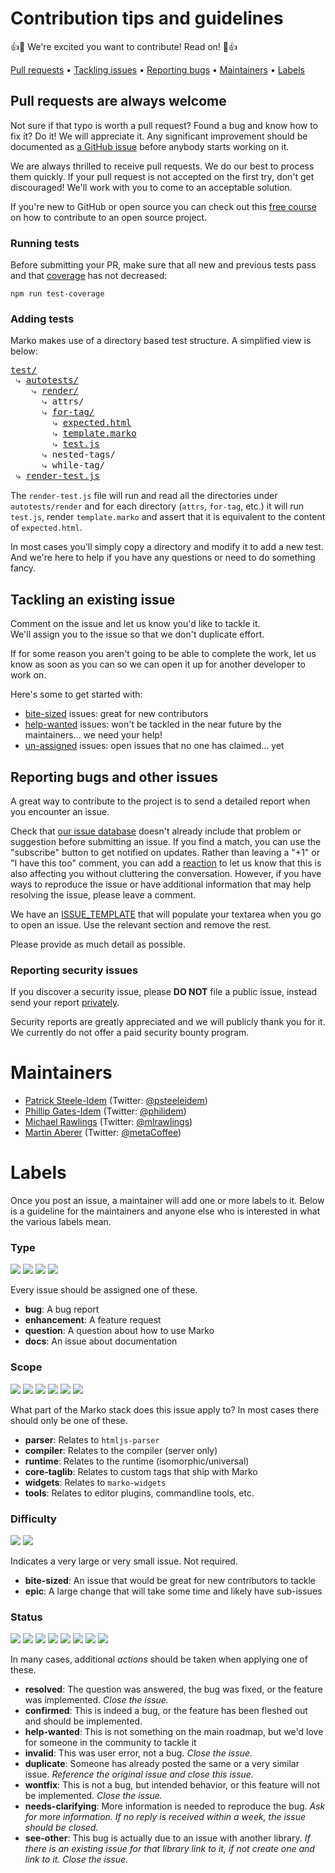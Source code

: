 # Contribution tips and guidelines

:+1::tada: We're excited you want to contribute! Read on! :tada::+1:

[Pull requests](#pull-requests-are-always-welcome) &bull; 
[Tackling issues](#tackling-an-existing-issue) &bull;
[Reporting bugs](#reporting-bugs-and-other-issues) &bull;
[Maintainers](#maintainers) &bull;
[Labels](#labels)

## Pull requests are always welcome

Not sure if that typo is worth a pull request? Found a bug and know how to fix
it? Do it! We will appreciate it. Any significant improvement should be
documented as [a GitHub issue](https://github.com/marko-js/marko/issues) before
anybody starts working on it.

We are always thrilled to receive pull requests. We do our best to process them
quickly. If your pull request is not accepted on the first try,
don't get discouraged! We'll work with you to come to an acceptable solution.

If you're new to GitHub or open source you can check out this 
[free course](https://egghead.io/courses/how-to-contribute-to-an-open-source-project-on-github) 
on how to contribute to an open source project.

### Running tests

Before submitting your PR, make sure that all new and previous tests pass and that [coverage](https://coveralls.io/github/marko-js/marko?branch=master) has not decreased:
```
npm run test-coverage
```

### Adding tests

Marko makes use of a directory based test structure.  A simplified view is below:

<pre>
<a href="../test/">test/</a>
 ⤷ <a href="../test/autotests/">autotests/</a>
    ⤷ <a href="../test/autotests/render/">render/</a>
      ⤷ attrs/
      ⤷ <a href="../test/autotests/render/for-tag/">for-tag/</a>
        ⤷ <a href="../test/autotests/render/for-tag/expected.html">expected.html</a>
        ⤷ <a href="../test/autotests/render/for-tag/template.marko">template.marko</a>
        ⤷ <a href="../test/autotests/render/for-tag/test.js">test.js</a>
      ⤷ nested-tags/
      ⤷ while-tag/
 ⤷ <a href="../test/render-test.js">render-test.js</a>
</pre>
The `render-test.js` file will run and read all the directories under `autotests/render` and for each directory (`attrs`, `for-tag`, etc.) it will run `test.js`, render `template.marko` and assert that it is equivalent to the content of `expected.html`.

In most cases you'll simply copy a directory and modify it to add a new test.  And we're here to help if you have any questions or need to do something fancy.

## Tackling an existing issue

Comment on the issue and let us know you'd like to tackle it.   
We'll assign you to the issue so that we don't duplicate effort.  

If for some reason you aren't going to be able to complete the work, 
let us know as soon as you can so we can open it up for another 
developer to work on.

Here's some to get started with:

- [bite-sized](https://github.com/marko-js/marko/issues?utf8=%E2%9C%93&q=is%3Aissue%20is%3Aopen%20label%3Adifficulty%3Abite-sized%20no%3Aassignee) issues: great for new contributors
- [help-wanted](https://github.com/marko-js/marko/issues?utf8=%E2%9C%93&q=is%3Aissue%20is%3Aopen%20label%3Astatus%3Ahelp-wanted%20no%3Aassignee) issues: won't be tackled in the near future by the maintainers... we need your help!
- [un-assigned](https://github.com/marko-js/marko/issues?utf8=%E2%9C%93&q=is%3Aissue%20is%3Aopen%20no%3Aassignee%20) issues: open issues that no one has claimed... yet

## Reporting bugs and other issues

A great way to contribute to the project is to send a detailed report when you
encounter an issue.

Check that [our issue database](https://github.com/marko-js/marko/issues)
doesn't already include that problem or suggestion before submitting an issue.
If you find a match, you can use the "subscribe" button to get notified on
updates. Rather than leaving a "+1" or "I have this too" comment, you can add a 
[reaction](https://github.com/blog/2119-add-reactions-to-pull-requests-issues-and-comments) 
to let us know that this is also affecting you without cluttering the conversation. 
However, if you have ways to reproduce the issue or have additional information that may help
resolving the issue, please leave a comment.

We have an [ISSUE_TEMPLATE](ISSUE_TEMPLATE.md) that will populate your textarea 
when you go to open an issue.  Use the relevant section and remove the rest. 

Please provide as much detail as possible.

### Reporting security issues

If you discover a security issue, please **DO NOT** file a public issue, 
instead send your report [privately](https://gitter.im/patrick-steele-idem).

Security reports are greatly appreciated and we will publicly thank you for it.
We currently do not offer a paid security bounty program.

# Maintainers

* [Patrick Steele-Idem](https://github.com/patrick-steele-idem) (Twitter: [@psteeleidem](http://twitter.com/psteeleidem))
* [Phillip Gates-Idem](https://github.com/philidem/) (Twitter: [@philidem](https://twitter.com/philidem))
* [Michael Rawlings](https://github.com/mlrawlings) (Twitter: [@mlrawlings](https://twitter.com/mlrawlings))
* [Martin Aberer](https://github.com/tindli) (Twitter: [@metaCoffee](https://twitter.com/metaCoffee))

# Labels

Once you post an issue, a maintainer will add one or more labels to it.
Below is a guideline for the maintainers and anyone else who is interested 
in what the various labels mean. 

### Type
![](https://img.shields.io/badge/type-bug-dd0000.svg)
![](https://img.shields.io/badge/type-enhancement-0099dd.svg)
![](https://img.shields.io/badge/type-question-99cc00.svg)
![](https://img.shields.io/badge/type-docs-999999.svg)

Every issue should be assigned one of these.

- **bug**: A bug report 
- **enhancement**: A feature request
- **question**: A question about how to use Marko
- **docs**: An issue about documentation

### Scope
![](https://img.shields.io/badge/scope-parser-5500cc.svg)
![](https://img.shields.io/badge/scope-compiler-cc0077.svg)
![](https://img.shields.io/badge/scope-runtime-eebb00.svg)
![](https://img.shields.io/badge/scope-core%20taglib-00cccc.svg)
![](https://img.shields.io/badge/scope-widgets-9900aa.svg)
![](https://img.shields.io/badge/scope-tools-fef2c0.svg)

What part of the Marko stack does this issue apply to? In most cases there should only be one of these.

- **parser**: Relates to `htmljs-parser`
- **compiler**: Relates to the compiler (server only)
- **runtime**: Relates to the runtime (isomorphic/universal)
- **core-taglib**: Relates to custom tags that ship with Marko
- **widgets**: Relates to `marko-widgets`
- **tools**: Relates to editor plugins, commandline tools, etc.

### Difficulty
![](https://img.shields.io/badge/difficulty-bite%20sized-aabbcc.svg)
![](https://img.shields.io/badge/difficulty-epic-cc4400.svg)

Indicates a very large or very small issue.  Not required.

- **bite-sized**: An issue that would be great for new contributors to tackle
- **epic**: A large change that will take some time and likely have sub-issues

### Status
![](https://img.shields.io/badge/status-resolved-99cc99.svg)
![](https://img.shields.io/badge/status-confirmed-5599cc.svg)
![](https://img.shields.io/badge/status-help%20wanted-33cc88.svg)
![](https://img.shields.io/badge/status-invalid-997744.svg)
![](https://img.shields.io/badge/status-duplicate-cc99cc.svg)
![](https://img.shields.io/badge/status-wontfix-bb6666.svg)
![](https://img.shields.io/badge/status-needs%20clarifying-dd9944.svg)
![](https://img.shields.io/badge/status-see%20other-456263.svg)

In many cases, additional *actions* should be taken when applying one of these.

- **resolved**: The question was answered, the bug was fixed, or the feature was implemented. *Close the issue.*
- **confirmed**: This is indeed a bug, or the feature has been fleshed out and should be implemented.  
- **help-wanted**: This is not something on the main roadmap, but we'd love for someone in the community to tackle it
- **invalid**: This was user error, not a bug. *Close the issue.*
- **duplicate**: Someone has already posted the same or a very similar issue.  *Reference the original issue and close this issue.*
- **wontfix**: This is not a bug, but intended behavior, or this feature will not be implemented.  *Close the issue.*
- **needs-clarifying**: More information is needed to reproduce the bug. *Ask for more information.  If no reply is received within a week, the issue should be closed.*
- **see-other**: This bug is actually due to an issue with another library. *If there is an existing issue for that library link to it, if not create one and link to it.  Close the issue.*
